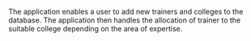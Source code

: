 The application enables a user to add new trainers and colleges to the database. The application then handles the allocation of trainer to the suitable college depending on the area of expertise.
